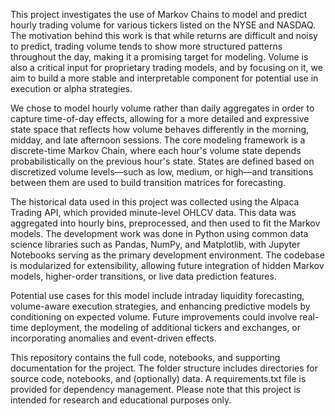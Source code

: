 This project investigates the use of Markov Chains to model and predict hourly trading volume for various tickers listed on the NYSE and NASDAQ. The motivation behind this work is that while returns are difficult and noisy to predict, trading volume tends to show more structured patterns throughout the day, making it a promising target for modeling. Volume is also a critical input for proprietary trading models, and by focusing on it, we aim to build a more stable and interpretable component for potential use in execution or alpha strategies.

We chose to model hourly volume rather than daily aggregates in order to capture time-of-day effects, allowing for a more detailed and expressive state space that reflects how volume behaves differently in the morning, midday, and late afternoon sessions. The core modeling framework is a discrete-time Markov Chain, where each hour's volume state depends probabilistically on the previous hour's state. States are defined based on discretized volume levels—such as low, medium, or high—and transitions between them are used to build transition matrices for forecasting.

The historical data used in this project was collected using the Alpaca Trading API, which provided minute-level OHLCV data. This data was aggregated into hourly bins, preprocessed, and then used to fit the Markov models. The development work was done in Python using common data science libraries such as Pandas, NumPy, and Matplotlib, with Jupyter Notebooks serving as the primary development environment. The codebase is modularized for extensibility, allowing future integration of hidden Markov models, higher-order transitions, or live data prediction features.

Potential use cases for this model include intraday liquidity forecasting, volume-aware execution strategies, and enhancing predictive models by conditioning on expected volume. Future improvements could involve real-time deployment, the modeling of additional tickers and exchanges, or incorporating anomalies and event-driven effects.

This repository contains the full code, notebooks, and supporting documentation for the project. The folder structure includes directories for source code, notebooks, and (optionally) data. A requirements.txt file is provided for dependency management. Please note that this project is intended for research and educational purposes only.

